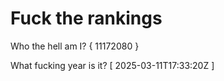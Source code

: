 # Fuck the rankings

Who the hell am I?
{ 11172080 }

What fucking year is it?
[ 2025-03-11T17:33:20Z ]
